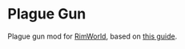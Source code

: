 # Plague Gun
Plague gun mod for [RimWorld](https://store.steampowered.com/app/294100/RimWorld/), based on [this guide](https://rimworldwiki.com/wiki/Plague_Gun_(1.1)).

